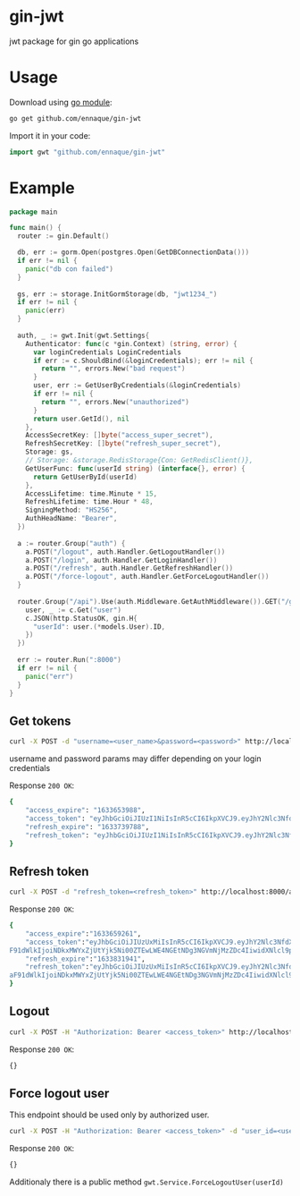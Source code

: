 # gin-jwt
jwt package for gin go applications

# Usage

Download using [go module](https://blog.golang.org/using-go-modules):

```sh
go get github.com/ennaque/gin-jwt
```

Import it in your code:

```go
import gwt "github.com/ennaque/gin-jwt"
```

# Example

```go
package main

func main() {
  router := gin.Default()

  db, err := gorm.Open(postgres.Open(GetDBConnectionData()))
  if err != nil {
    panic("db con failed")
  }
  
  gs, err := storage.InitGormStorage(db, "jwt1234_")
  if err != nil {
    panic(err)
  }
  
  auth, _ := gwt.Init(gwt.Settings{
    Authenticator: func(c *gin.Context) (string, error) {
      var loginCredentials LoginCredentials
      if err := c.ShouldBind(&loginCredentials); err != nil {
        return "", errors.New("bad request")
      }
      user, err := GetUserByCredentials(&loginCredentials)
      if err != nil {
        return "", errors.New("unauthorized")
      }
      return user.GetId(), nil
    },
    AccessSecretKey: []byte("access_super_secret"),
    RefreshSecretKey: []byte("refresh_super_secret"),
    Storage: gs,
    // Storage: &storage.RedisStorage{Con: GetRedisClient()},
    GetUserFunc: func(userId string) (interface{}, error) {
      return GetUserById(userId)
    },
    AccessLifetime: time.Minute * 15,
    RefreshLifetime: time.Hour * 48,
    SigningMethod: "HS256",
    AuthHeadName: "Bearer",
  })
  
  a := router.Group("auth") {
    a.POST("/logout", auth.Handler.GetLogoutHandler())
    a.POST("/login", auth.Handler.GetLoginHandler())
    a.POST("/refresh", auth.Handler.GetRefreshHandler())
    a.POST("/force-logout", auth.Handler.GetForceLogoutHandler())
  }
  
  router.Group("/api").Use(auth.Middleware.GetAuthMiddleware()).GET("/get-user-id", func(c *gin.Context) {
    user, _ := c.Get("user")
    c.JSON(http.StatusOK, gin.H{
      "userId": user.(*models.User).ID,
    })
  })
  
  err := router.Run(":8000")
  if err != nil {
    panic("err")
  }
}
```

## Get tokens

```sh
curl -X POST -d "username=<user_name>&password=<password>" http://localhost:8000/auth/login
```
username and password params may differ depending on your login credentials

Response `200 OK`:
```sh
{
    "access_expire": "1633653988",
    "access_token": "eyJhbGciOiJIUzI1NiIsInR5cCI6IkpXVCJ9.eyJhY2Nlc3NfdXVpZCI6IjlkODFmNjRkLWY0ZWYtNDA2NC04YTY3LTRjNjMzY2MxNjExOCIsImV4cCI6MTYzMzY1Mzk4OCwicmVmcmVzaF91dWlkIjoiOTU3NWU5ZDEtNWFjOS00YmIzLTkwOGItODA3MmJkNDdmOTM2IiwidXNlcl9pZCI6IjI5In0.0CfHPjkVFiQixa4SdE5EUhu23imNri02QMFsDDXJHzg",
    "refresh_expire": "1633739788",
    "refresh_token": "eyJhbGciOiJIUzI1NiIsInR5cCI6IkpXVCJ9.eyJhY2Nlc3NfdXVpZCI6IjlkODFmNjRkLWY0ZWYtNDA2NC04YTY3LTRjNjMzY2MxNjExOCIsImV4cCI6MTYzMzczOTc4OCwicmVmcmVzaF91dWlkIjoiOTU3NWU5ZDEtNWFjOS00YmIzLTkwOGItODA3MmJkNDdmOTM2IiwidXNlcl9pZCI6IjI5In0.UvPTvVaNkAgFVTrAEoaUK1n4iIYFGh1yNqPzzNbtUUM"
}
```

## Refresh token

```sh
curl -X POST -d "refresh_token=<refresh_token>" http://localhost:8000/auth/refresh
```

Response `200 OK`:
```sh
{
    "access_expire":"1633659261",
    "access_token":"eyJhbGciOiJIUzUxMiIsInR5cCI6IkpXVCJ9.eyJhY2Nlc3NfdXVpZCI6ImJiNjBhYzlmLTQ4ZGEtNDlhZC04NTM1LTU5MTJhY2MwZDIwNyIsImV4cCI6MTYzMzY1OTI2MSwicmVmcmVza
F91dWlkIjoiNDkxMWYxZjUtYjk5Ni00ZTEwLWE4NGEtNDg3NGVmNjMzZDc4IiwidXNlcl9pZCI6IjI5In0.tupNFRnANQmOScjWzlnWXzncX0Kxs7M40rsbFs0Vpg-70Ucc7R7vX2e7uAFf1fiAMODfGS5d3PRK3Nwk4RoPzg",
    "refresh_expire":"1633831941",
    "refresh_token":"eyJhbGciOiJIUzUxMiIsInR5cCI6IkpXVCJ9.eyJhY2Nlc3NfdXVpZCI6ImJiNjBhYzlmLTQ4ZGEtNDlhZC04NTM1LTU5MTJhY2MwZDIwNyIsImV4cCI6MTYzMzgzMTk0MSwicmVmcmVz
aF91dWlkIjoiNDkxMWYxZjUtYjk5Ni00ZTEwLWE4NGEtNDg3NGVmNjMzZDc4IiwidXNlcl9pZCI6IjI5In0.lj2nS6-M4GT-T9PHj9ijNY4g6h5hyP0xdVTHCw1M-07aL4zp7HpFrXFrT-V6RWpofaGvM79o64f8WECEqRPjig"
}
```

## Logout

```sh
curl -X POST -H "Authorization: Bearer <access_token>" http://localhost:8000/auth/logout
```

Response `200 OK`:
```sh
{}
```

## Force logout user

This endpoint should be used only by authorized user.

```sh
curl -X POST -H "Authorization: Bearer <access_token>" -d "user_id=<user_id_to_logout>" http://localhost:8000/auth/force-logout
```
Response `200 OK`:
```sh
{}
```
Additionaly there is a public method ```gwt.Service.ForceLogoutUser(userId)```
